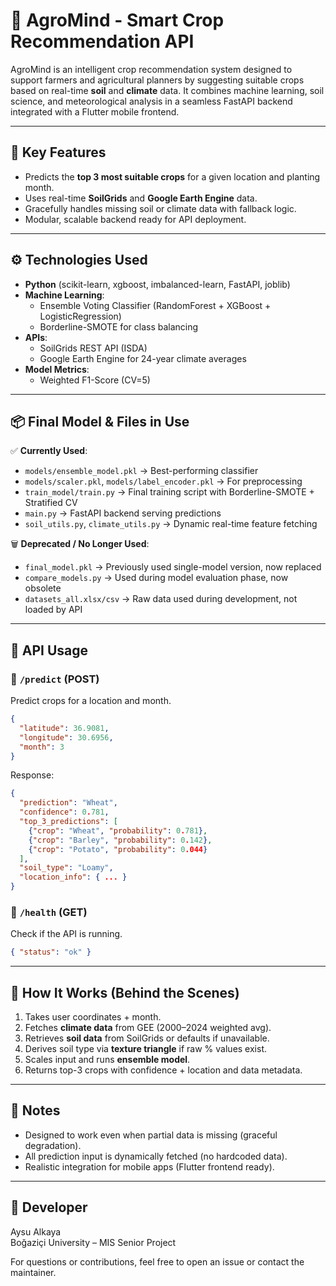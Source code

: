 # 🌱 AgroMind - Smart Crop Recommendation API

AgroMind is an intelligent crop recommendation system designed to support farmers and agricultural planners by suggesting suitable crops based on real-time **soil** and **climate** data. It combines machine learning, soil science, and meteorological analysis in a seamless FastAPI backend integrated with a Flutter mobile frontend.

---

## 🚀 Key Features
- Predicts the **top 3 most suitable crops** for a given location and planting month.
- Uses real-time **SoilGrids** and **Google Earth Engine** data.
- Gracefully handles missing soil or climate data with fallback logic.
- Modular, scalable backend ready for API deployment.

---

## ⚙️ Technologies Used
- **Python** (scikit-learn, xgboost, imbalanced-learn, FastAPI, joblib)
- **Machine Learning**:
  - Ensemble Voting Classifier (RandomForest + XGBoost + LogisticRegression)
  - Borderline-SMOTE for class balancing
- **APIs**:
  - SoilGrids REST API (ISDA)
  - Google Earth Engine for 24-year climate averages
- **Model Metrics**:
  - Weighted F1-Score (CV=5)

---

## 📦 Final Model & Files in Use

✅ **Currently Used**:
- `models/ensemble_model.pkl` → Best-performing classifier
- `models/scaler.pkl`, `models/label_encoder.pkl` → For preprocessing
- `train_model/train.py` → Final training script with Borderline-SMOTE + Stratified CV
- `main.py` → FastAPI backend serving predictions
- `soil_utils.py`, `climate_utils.py` → Dynamic real-time feature fetching

🗑️ **Deprecated / No Longer Used**:
- `final_model.pkl` → Previously used single-model version, now replaced
- `compare_models.py` → Used during model evaluation phase, now obsolete
- `datasets_all.xlsx/csv` → Raw data used during development, not loaded by API

---

## 🧪 API Usage

### 🔎 `/predict` (POST)
Predict crops for a location and month.
```json
{
  "latitude": 36.9081,
  "longitude": 30.6956,
  "month": 3
}
```
Response:
```json
{
  "prediction": "Wheat",
  "confidence": 0.781,
  "top_3_predictions": [
    {"crop": "Wheat", "probability": 0.781},
    {"crop": "Barley", "probability": 0.142},
    {"crop": "Potato", "probability": 0.044}
  ],
  "soil_type": "Loamy",
  "location_info": { ... }
}
```

### 🧬 `/health` (GET)
Check if the API is running.
```json
{ "status": "ok" }
```

---

## 🧠 How It Works (Behind the Scenes)
1. Takes user coordinates + month.
2. Fetches **climate data** from GEE (2000–2024 weighted avg).
3. Retrieves **soil data** from SoilGrids or defaults if unavailable.
4. Derives soil type via **texture triangle** if raw % values exist.
5. Scales input and runs **ensemble model**.
6. Returns top-3 crops with confidence + location and data metadata.

---

## 📌 Notes
- Designed to work even when partial data is missing (graceful degradation).
- All prediction input is dynamically fetched (no hardcoded data).
- Realistic integration for mobile apps (Flutter frontend ready).

---

## 👤 Developer
Aysu Alkaya  
Boğaziçi University – MIS Senior Project  

For questions or contributions, feel free to open an issue or contact the maintainer.
